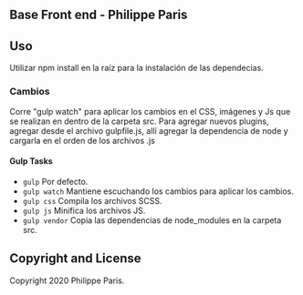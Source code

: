 ## Base Front end - Philippe Paris

## Uso

Utilizar npm install en la raíz para la instalación de las dependecias.

### Cambios

Corre "gulp watch" para aplicar los cambios en el CSS, imágenes y Js que se realizan en dentro de la carpeta src.
Para agregar nuevos plugins, agregar desde el archivo gulpfile.js, allí agregar la dependencia de node y cargarla en el orden de los archivos .js

#### Gulp Tasks

- `gulp` Por defecto.
- `gulp watch` Mantiene escuchando los cambios para aplicar los cambios.
- `gulp css` Compila los archivos SCSS.
- `gulp js` Minifica los archivos JS.
- `gulp vendor` Copia las dependencias de node_modules en la carpeta src.

## Copyright and License

Copyright 2020 Philippe Paris.